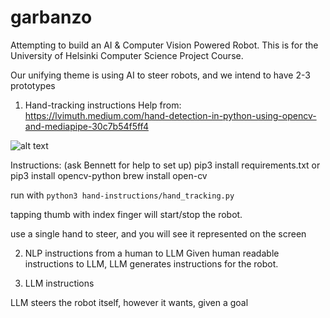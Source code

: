 # garbanzo

Attempting to build an AI &amp; Computer Vision Powered Robot. This is for the University of Helsinki Computer Science Project Course.

Our unifying theme is using AI to steer robots, and we intend to have 2-3 prototypes

1. Hand-tracking instructions
   Help from:
   https://lvimuth.medium.com/hand-detection-in-python-using-opencv-and-mediapipe-30c7b54f5ff4

![alt text](image.png)

Instructions: (ask Bennett for help to set up)
pip3 install requirements.txt
or
pip3 install opencv-python
brew install open-cv

run with
`python3 hand-instructions/hand_tracking.py`

tapping thumb with index finger will start/stop the robot.

use a single hand to steer, and you will see it represented on the screen

2. NLP instructions
   from a human to LLM
   Given human readable instructions to LLM, LLM generates instructions for the robot.

3. LLM instructions

LLM steers the robot itself, however it wants, given a goal
